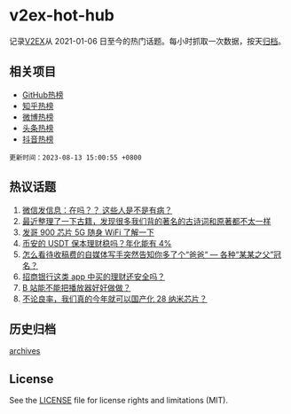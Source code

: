 # v2ex-hot-hub

 记录[V2EX](https://www.v2ex.com/)从 2021-01-06 日至今的热门话题。每小时抓取一次数据，按天[归档](archives)。
 
 ## 相关项目

- [GitHub热榜](https://github.com/it985/github-hot-hub)
- [知乎热榜](https://github.com/it985/zhihu-hot-hub)
- [微博热榜](https://github.com/it985/weibo-hot-hub)
- [头条热榜](https://github.com/it985/toutiao-hot-hub)
- [抖音热榜](https://github.com/it985/douyin-hot-hub)


 `更新时间：2023-08-13 15:00:55 +0800`

## 热议话题

1. [微信发信息：在吗？？ 这些人是不是有病？](https://www.v2ex.com/t/964776)
1. [最近整理了一下古籍，发现很多我们背的著名的古诗词和原著都不太一样](https://www.v2ex.com/t/964852)
1. [发哥 900 芯片 5G 随身 WiFi 了解一下](https://www.v2ex.com/t/964709)
1. [币安的 USDT 保本理财稳吗？年化能有 4%](https://www.v2ex.com/t/964845)
1. [怎么看待收稿费的自媒体写手突然告知你多了个“爸爸“ — 各种“某某之父”冠名？](https://www.v2ex.com/t/964697)
1. [招商银行这类 app 中买的理财还安全吗？](https://www.v2ex.com/t/964816)
1. [B 站能不能把播放器好好做做？](https://www.v2ex.com/t/964811)
1. [不论良率，我们真的今年就可以国产化 28 纳米芯片？](https://www.v2ex.com/t/964701)

## 历史归档

[archives](archives)

## License

See the [LICENSE](LICENSE) file for license rights and limitations (MIT).
